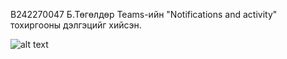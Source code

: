 B242270047 Б.Төгөлдөр 
Teams-ийн "Notifications and activity" тохиргооны дэлгэцийг хийсэн.

![alt text]([http://url/to/img.png](https://github.com/Tugu8/java_lab7/blob/610384fc35bec853c4a1202c15c0e66502061212/img/zurag1.png))
